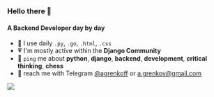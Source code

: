 ### Hello there 👋

#### A Backend Developer day by day

* 🐍 I use daily `.py`, `.go`, `.html`, `.css`
* 💗 I'm mostly active within the **Django Community**
* 🦫 `ping` me about **python**, **django**, **backend**, **development**, **critical thinking**, **chess**
* 📯 reach me with Telegram [@agrenkoff](https://www.t.me/agrenkoff) or [a.grenkov@gmail.com](mailto:a.grenkov@gmail.com)

![](https://komarev.com/ghpvc/?username=grenkoff&abbreviated=true)